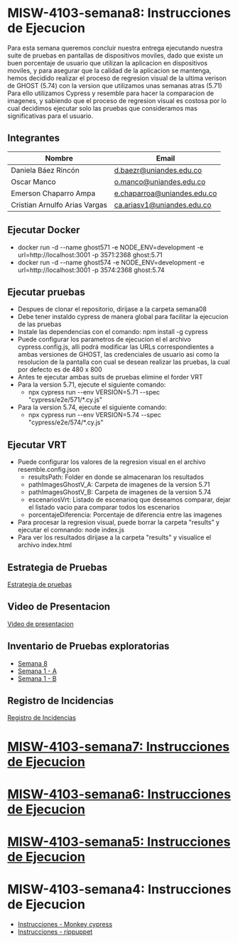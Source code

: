 # MISW-4103-semana8: Instrucciones de Ejecucion
Para esta semana queremos concluir nuestra entrega ejecutando nuestra suite de pruebas en pantallas de dispositivos moviles, dado que existe un buen porcentaje de usuario que utilizan la aplicacion en dispositivos moviles,  y para asegurar que la calidad de la aplicacion se mantenga, hemos decidido realizar el proceso de regresion visual de la ultima verison de GHOST (5.74) con la version que utilizamos unas semanas atras (5.71)
Para ello utilizamos Cypress y resemble para hacer la comparacion de imagenes, y sabiendo que el proceso de regresion visual es costosa por lo cual decidimos ejecutar solo las pruebas que consideramos mas significativas para el usuario.

## Integrantes
| Nombre | Email |
|------|----------------------------------------------|
| Daniela Báez Rincón| d.baezr@uniandes.edu.co |
| Oscar Manco| o.manco@uniandes.edu.co |
| Emerson Chaparro Ampa  | e.chaparroa@uniandes.edu.co |
|Cristian Arnulfo Arias Vargas | ca.ariasv1@uniandes.edu.co |

## Ejecutar Docker
- docker run -d --name ghost571 -e NODE_ENV=development -e url=http://localhost:3001 -p 3571:2368 ghost:5.71
- docker run -d --name ghost574 -e NODE_ENV=development -e url=http://localhost:3001 -p 3574:2368 ghost:5.74

## Ejecutar pruebas 
- Despues de clonar el repositorio, dirijase a la carpeta semana08
- Debe tener instaldo cypress de manera global para facilitar la ejecucion de las pruebas
- Instale las dependencias con el comando: npm install -g cypress
- Puede configurar los parametros de ejecucion el el archivo cypress.config.js, alli podrá modificar las URLs correspondientes a ambas versiones de GHOST, las credenciales de usuario asi como la resolucion de la pantalla con cual se desean realizar las pruebas, la cual por defecto es de 480 x 800
- Antes te ejecutar ambas suits de pruebas elimine el forder VRT
- Para la  version 5.71, ejecute el siguiente comando:
    - npx cypress run --env VERSION=5.71 --spec "cypress/e2e/571/*.cy.js"
- Para la  version 5.74, ejecute el siguiente comando:
    - npx cypress run --env VERSION=5.74 --spec "cypress/e2e/574/*.cy.js"

## Ejecutar VRT
- Puede configurar los valores de la regresion visual en el archivo resemble.config.json
    - resultsPath: Folder en donde se almacenaran los resultados
    - pathImagesGhostV_A: Carpeta de imagenes de la version 5.71
    - pathImagesGhostV_B: Carpeta de imagenes de la version 5.74
    - escenariosVrt: Listado de escenarioq que deseamos comparar, dejar el listado vacio para comparar todos los escenarios
    - porcentajeDiferencia: Porcentaje de diferencia entre las imagenes
- Para procesar la regresion  visual, puede borrar la carpeta "results" y ejecutar el comnando: node index.js
- Para ver los resultados dirijase a la carpeta "results" y visualice el archivo index.html

## Estrategia de Pruebas
[Estrategia de pruebas](https://github.com/CristianAAV/MISW-4103-Pruebas--GHOST-5.71/blob/main/estrategia-pruebas.pdf)

## Video de Presentacion
[Video de presentacion](https://www.youtube.com/watch?v=XDLk7pdR8as)

## Inventario de Pruebas exploratorias
- [Semana 8](https://github.com/CristianAAV/MISW-4103-Pruebas--GHOST-5.71/blob/main/inventario-pruebas-exploratorias%20Semana%201%20-%20Final.xlsx)
- [Semana 1 - A](https://github.com/CristianAAV/MISW-4103-Pruebas--GHOST-5.71/blob/main/inventario-pruebas-exploratorias%20Semana%201%20-Antecendente_1.xlsx)
- [Semana 1 - B](https://github.com/CristianAAV/MISW-4103-Pruebas--GHOST-5.71/blob/main/inventario-pruebas-exploratorias%20Semana%201%20-Antecendente_2.xlsx)

## Registro de Incidencias
[Registro de Incidencias](https://github.com/CristianAAV/MISW-4103-Pruebas--GHOST-5.71/issues)

# [MISW-4103-semana7: Instrucciones de Ejecucion](https://github.com/CristianAAV/MISW-4103-Pruebas--GHOST-5.71/wiki/README.MD-SEMANA-7)
# [MISW-4103-semana6: Instrucciones de Ejecucion](https://github.com/CristianAAV/MISW-4103-Pruebas--GHOST-5.71/wiki/README.MD-SEMANA-6)
# [MISW-4103-semana5: Instrucciones de Ejecucion](https://github.com/CristianAAV/MISW-4103-Pruebas--GHOST-5.71/wiki/README.MD-SEMANA-5)
# MISW-4103-semana4: Instrucciones de Ejecucion
 * [Instrucciones - Monkey cypress](https://github.com/CristianAAV/MISW-4103-Pruebas--GHOST-5.71/blob/main/Semana04/reporte_experiencia_monkey_cypress.pdf)
 * [Instrucciones - rippuppet](https://github.com/CristianAAV/MISW-4103-Pruebas--GHOST-5.71/blob/main/Semana04/reporte_experencia_rippuppet.pdf)
